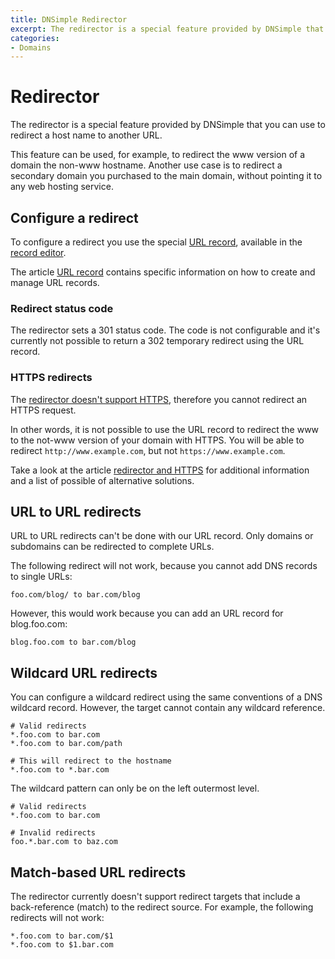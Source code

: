 ```yaml
---
title: DNSimple Redirector
excerpt: The redirector is a special feature provided by DNSimple that you can use to redirect a host name to another URL.
categories:
- Domains
---
```


# Redirector

The redirector is a special feature provided by DNSimple that you can use to redirect a host name to another URL.

This feature can be used, for example, to redirect the www version of a domain the non-www hostname. Another use case is to redirect a secondary domain you purchased to the main domain, without pointing it to any web hosting service.


## Configure a redirect

To configure a redirect you use the special [URL record](/articles/url-record), available in the [record editor](/articles/record-editor).

The article [URL record](/articles/url-record) contains specific information on how to create and manage URL records.


### Redirect status code

The redirector sets a 301 status code. The code is not configurable and it's currently not possible to return a 302 temporary redirect using the URL record.


### HTTPS redirects

The [redirector doesn't support HTTPS](/articles/redirector-https), therefore you cannot redirect an HTTPS request.

In other words, it is not possible to use the URL record to redirect the www to the not-www version of your domain with HTTPS. You will be able to redirect `http://www.example.com`, but not `https://www.example.com`.

Take a look at the article [redirector and HTTPS](/articles/redirector-https) for additional information and a list of possible of alternative solutions.


## URL to URL redirects

URL to URL redirects can't be done with our URL record. Only domains or subdomains can be redirected to complete URLs.

The following redirect will not work, because you cannot add DNS records to single URLs:

    foo.com/blog/ to bar.com/blog

However, this would work because you can add an URL record for blog.foo.com:

    blog.foo.com to bar.com/blog


## Wildcard URL redirects

You can configure a wildcard redirect using the same conventions of a DNS wildcard record. However, the target cannot contain any wildcard reference.

    # Valid redirects
    *.foo.com to bar.com
    *.foo.com to bar.com/path

    # This will redirect to the hostname 
    *.foo.com to *.bar.com

The wildcard pattern can only be on the left outermost level.

    # Valid redirects
    *.foo.com to bar.com

    # Invalid redirects
    foo.*.bar.com to baz.com


## Match-based URL redirects

The redirector currently doesn't support redirect targets that include a back-reference (match) to the redirect source. For example, the following redirects will not work:

    *.foo.com to bar.com/$1
    *.foo.com to $1.bar.com

